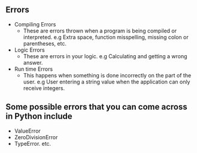 ## Errors

- Compiling Errors
  - These are errors thrown when a program is being compiled or interpreted. e.g Extra space, function misspelling, missing colon or parentheses, etc. 
- Logic Errors
  - These are errors in your logic. e.g Calculating and getting a wrong answer. 
- Run time Errors
  - This happens when something is done incorrectly on the part of the user. e.g User entering a string value when the application can only receive integers. 


## Some possible errors that you can come across in Python include
- ValueError
- ZeroDivisionError
- TypeError. etc.